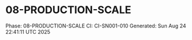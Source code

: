 # 08-PRODUCTION-SCALE
Phase: 08-PRODUCTION-SCALE
CI: CI-SN001-010
Generated: Sun Aug 24 22:41:11 UTC 2025

